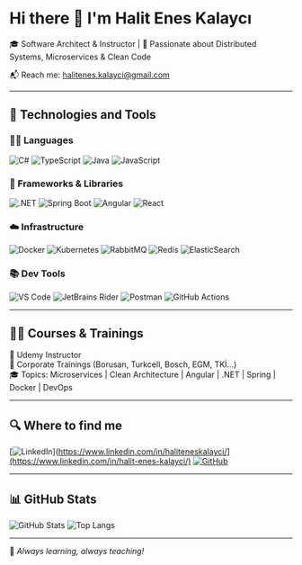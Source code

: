 # Hi there 👋 I'm Halit Enes Kalaycı

🎓 Software Architect & Instructor | 🧠 Passionate about Distributed Systems, Microservices & Clean Code

📬 Reach me: [halitenes.kalayci@gmail.com](mailto:halitenes.kalayci@gmail.com)

---

## 🚀 Technologies and Tools

### 👨‍💻 Languages
![C#](https://img.shields.io/badge/C%23-%23239120.svg?style=for-the-badge&logo=c-sharp&logoColor=white)
![TypeScript](https://img.shields.io/badge/TypeScript-%23007acc.svg?style=for-the-badge&logo=typescript&logoColor=white)
![Java](https://img.shields.io/badge/Java-%23ED8B00.svg?style=for-the-badge&logo=openjdk&logoColor=white)
![JavaScript](https://img.shields.io/badge/JavaScript-%23f7df1e.svg?style=for-the-badge&logo=javascript&logoColor=black)

### 🧱 Frameworks & Libraries
![.NET](https://img.shields.io/badge/.NET-512BD4?style=for-the-badge&logo=dotnet&logoColor=white)
![Spring Boot](https://img.shields.io/badge/Spring%20Boot-%236DB33F.svg?style=for-the-badge&logo=spring-boot&logoColor=white)
![Angular](https://img.shields.io/badge/Angular-DD0031?style=for-the-badge&logo=angular&logoColor=white)
![React](https://img.shields.io/badge/React-%2320232a.svg?style=for-the-badge&logo=react&logoColor=%2361DAFB)

### ☁️ Infrastructure
![Docker](https://img.shields.io/badge/Docker-%230db7ed.svg?style=for-the-badge&logo=docker&logoColor=white)
![Kubernetes](https://img.shields.io/badge/Kubernetes-326CE5?style=for-the-badge&logo=kubernetes&logoColor=white)
![RabbitMQ](https://img.shields.io/badge/RabbitMQ-%23FF6600.svg?style=for-the-badge&logo=rabbitmq&logoColor=white)
![Redis](https://img.shields.io/badge/Redis-%23DC382D.svg?style=for-the-badge&logo=redis&logoColor=white)
![ElasticSearch](https://img.shields.io/badge/ElasticSearch-%230055CC.svg?style=for-the-badge&logo=elasticsearch&logoColor=white)

### 📚 Dev Tools
![VS Code](https://img.shields.io/badge/VSCode-%23007ACC.svg?style=for-the-badge&logo=visual-studio-code&logoColor=white)
![JetBrains Rider](https://img.shields.io/badge/Rider-000000?style=for-the-badge&logo=JetBrains&logoColor=white)
![Postman](https://img.shields.io/badge/Postman-FF6C37?style=for-the-badge&logo=postman&logoColor=white)
![GitHub Actions](https://img.shields.io/badge/GitHub%20Actions-%232671E5.svg?style=for-the-badge&logo=githubactions&logoColor=white)

---

## 🧑‍🏫 Courses & Trainings

🚀 Udemy Instructor  
📢 Corporate Trainings (Borusan, Turkcell, Bosch, EGM, TKİ...)  
🎓 Topics: Microservices | Clean Architecture | Angular | .NET | Spring | Docker | DevOps

---

## 🔍 Where to find me

[![LinkedIn](https://img.shields.io/badge/-LinkedIn-0A66C2?style=for-the-badge&logo=linkedin&logoColor=white)](https://www.linkedin.com/in/haliteneskalayci/](https://www.linkedin.com/in/halit-enes-kalayci/)
[![GitHub](https://img.shields.io/badge/GitHub-%2312100E.svg?style=for-the-badge&logo=github&logoColor=white)](https://github.com/halitkalayci)

---

## 📊 GitHub Stats

![GitHub Stats](https://github-readme-stats.vercel.app/api?username=halitkalayci&show_icons=true&theme=tokyonight)
![Top Langs](https://github-readme-stats.vercel.app/api/top-langs/?username=halitkalayci&layout=compact&theme=tokyonight)

---

🔁 *Always learning, always teaching!*
